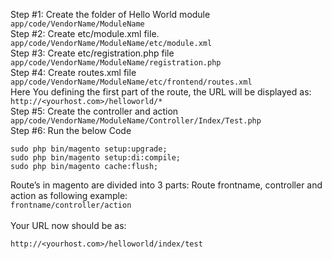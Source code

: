 Step #1: Create the folder of Hello World module<br>
```app/code/VendorName/ModuleName```<br>
Step #2: Create etc/module.xml file.<br>
```app/code/VendorName/ModuleName/etc/module.xml```<br>
Step #3: Create etc/registration.php file<br>
```app/code/VendorName/ModuleName/registration.php```<br>
Step #4: Create routes.xml file<br>
```app/code/VendorName/ModuleName/etc/frontend/routes.xml```<br>
Here You defining the first part of the route, the URL will be displayed as:<br>
```http://<yourhost.com>/helloworld/*```<br>
Step #5: Create the controller and action<br>
```app/code/VendorName/ModuleName/Controller/Index/Test.php```<br>
Step #6: Run the below Code<br>
````
sudo php bin/magento setup:upgrade;
sudo php bin/magento setup:di:compile;
sudo php bin/magento cache:flush;
````
Route’s in magento are divided into 3 parts: Route frontname, controller and action as following example:<br>
```frontname/controller/action```<br><br>
Your URL now should be as:<br>
````
http://<yourhost.com>/helloworld/index/test
````

